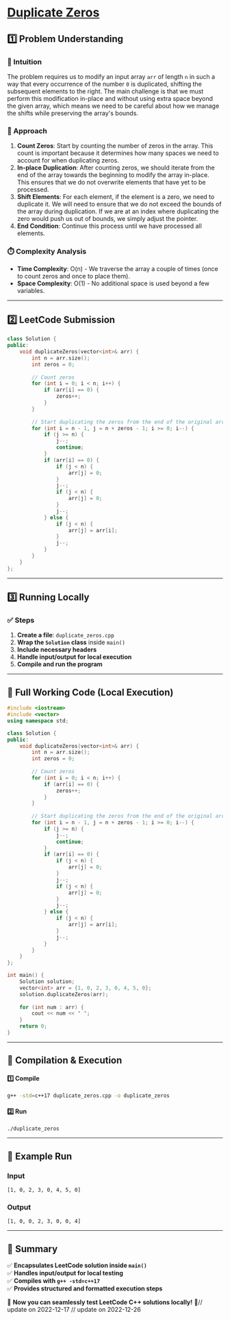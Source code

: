 # **[Duplicate Zeros](https://leetcode.com/problems/duplicate-zeros/description/)**  

## **1️⃣ Problem Understanding**  
### **📌 Intuition**  
The problem requires us to modify an input array `arr` of length `n` in such a way that every occurrence of the number `0` is duplicated, shifting the subsequent elements to the right. The main challenge is that we must perform this modification in-place and without using extra space beyond the given array, which means we need to be careful about how we manage the shifts while preserving the array's bounds.

### **🚀 Approach**  
1. **Count Zeros**: Start by counting the number of zeros in the array. This count is important because it determines how many spaces we need to account for when duplicating zeros.
2. **In-place Duplication**: After counting zeros, we should iterate from the end of the array towards the beginning to modify the array in-place. This ensures that we do not overwrite elements that have yet to be processed.
3. **Shift Elements**: For each element, if the element is a zero, we need to duplicate it. We will need to ensure that we do not exceed the bounds of the array during duplication. If we are at an index where duplicating the zero would push us out of bounds, we simply adjust the pointer.
4. **End Condition**: Continue this process until we have processed all elements.

### **⏱️ Complexity Analysis**  
- **Time Complexity**: O(n) - We traverse the array a couple of times (once to count zeros and once to place them).
- **Space Complexity**: O(1) - No additional space is used beyond a few variables.

---  

## **2️⃣ LeetCode Submission**  
```cpp
class Solution {
public:
    void duplicateZeros(vector<int>& arr) {
        int n = arr.size();
        int zeros = 0;
        
        // Count zeros
        for (int i = 0; i < n; i++) {
            if (arr[i] == 0) {
                zeros++;
            }
        }
        
        // Start duplicating the zeros from the end of the original array
        for (int i = n - 1, j = n + zeros - 1; i >= 0; i--) {
            if (j >= n) {
                j--;
                continue;
            }
            if (arr[i] == 0) {
                if (j < n) {
                    arr[j] = 0;
                }
                j--;
                if (j < n) {
                    arr[j] = 0;
                }
                j--;
            } else {
                if (j < n) {
                    arr[j] = arr[i];
                }
                j--;
            }
        }
    }
};
```  

---  

## **3️⃣ Running Locally**  
### **✅ Steps**  
1. **Create a file**: `duplicate_zeros.cpp`  
2. **Wrap the `Solution` class** inside `main()`  
3. **Include necessary headers**  
4. **Handle input/output for local execution**  
5. **Compile and run the program**  

---  

## **📝 Full Working Code (Local Execution)**  
```cpp
#include <iostream>
#include <vector>
using namespace std;

class Solution {
public:
    void duplicateZeros(vector<int>& arr) {
        int n = arr.size();
        int zeros = 0;
        
        // Count zeros
        for (int i = 0; i < n; i++) {
            if (arr[i] == 0) {
                zeros++;
            }
        }
        
        // Start duplicating the zeros from the end of the original array
        for (int i = n - 1, j = n + zeros - 1; i >= 0; i--) {
            if (j >= n) {
                j--;
                continue;
            }
            if (arr[i] == 0) {
                if (j < n) {
                    arr[j] = 0;
                }
                j--;
                if (j < n) {
                    arr[j] = 0;
                }
                j--;
            } else {
                if (j < n) {
                    arr[j] = arr[i];
                }
                j--;
            }
        }
    }
};

int main() {
    Solution solution;
    vector<int> arr = {1, 0, 2, 3, 0, 4, 5, 0};
    solution.duplicateZeros(arr);
    
    for (int num : arr) {
        cout << num << " ";
    }
    return 0;
}
```  

---  

## **🔧 Compilation & Execution**  
#### **1️⃣ Compile**  
```bash
g++ -std=c++17 duplicate_zeros.cpp -o duplicate_zeros
```  

#### **2️⃣ Run**  
```bash
./duplicate_zeros
```  

---  

## **🎯 Example Run**  
### **Input**  
```
[1, 0, 2, 3, 0, 4, 5, 0]
```  
### **Output**  
```
[1, 0, 0, 2, 3, 0, 0, 4]
```  

---  

## **📌 Summary**  
✅ **Encapsulates LeetCode solution inside `main()`**  
✅ **Handles input/output for local testing**  
✅ **Compiles with `g++ -std=c++17`**  
✅ **Provides structured and formatted execution steps**  

🚀 **Now you can seamlessly test LeetCode C++ solutions locally!** 🚀// update on 2022-12-17
// update on 2022-12-26
